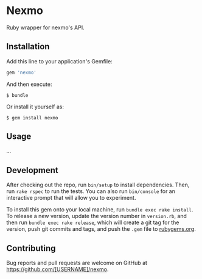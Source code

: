 # Nexmo

Ruby wrapper for nexmo's API.

## Installation

Add this line to your application's Gemfile:

```ruby
gem 'nexmo'
```

And then execute:

    $ bundle

Or install it yourself as:

    $ gem install nexmo

## Usage

...

## Development

After checking out the repo, run `bin/setup` to install dependencies. Then, run `rake rspec` to run the tests. You can also run `bin/console` for an interactive prompt that will allow you to experiment.

To install this gem onto your local machine, run `bundle exec rake install`. To release a new version, update the version number in `version.rb`, and then run `bundle exec rake release`, which will create a git tag for the version, push git commits and tags, and push the `.gem` file to [rubygems.org](https://rubygems.org).

## Contributing

Bug reports and pull requests are welcome on GitHub at https://github.com/[USERNAME]/nexmo.

